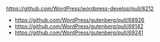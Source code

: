 https://github.com/WordPress/wordpress-develop/pull/8212

* https://github.com/WordPress/gutenberg/pull/68926
* https://github.com/WordPress/gutenberg/pull/69142
* https://github.com/WordPress/gutenberg/pull/69241

